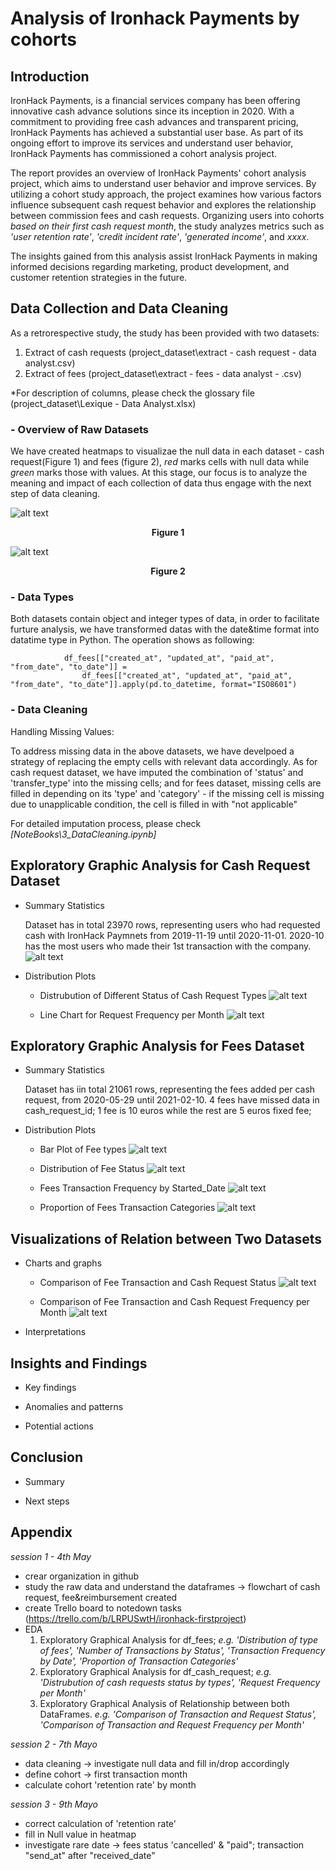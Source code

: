 # Analysis of Ironhack Payments by cohorts

## **Introduction**

IronHack Payments, is a financial services company has been offering innovative cash advance solutions since its inception in 2020. With a commitment to providing free cash advances and transparent pricing, IronHack Payments has achieved a substantial user base. As part of its ongoing effort to improve its services and understand user behavior, IronHack Payments has commissioned a cohort analysis project.

The report provides an overview of IronHack Payments' cohort analysis project, which aims to understand user behavior and improve services. By utilizing a cohort study approach, the project examines how various factors influence subsequent cash request behavior and explores the relationship between commission fees and cash requests. Organizing users into cohorts *based on their first cash request month*, the study analyzes metrics such as *'user retention rate'*, *'credit incident rate'*, *'generated income'*, and *xxxx*. 

The insights gained from this analysis assist IronHack Payments in making informed decisions regarding marketing, product development, and customer retention strategies in the future.


## **Data Collection and Data Cleaning**

As a retrorespective study, the study has been provided with two datasets:
  1. Extract of cash requests (project_dataset\extract - cash request - data analyst.csv)
  2. Extract of fees (project_dataset\extract - fees - data analyst - .csv)

  *For description of columns, please check the glossary file (project_dataset\Lexique - Data Analyst.xlsx)

### - Overview of Raw Datasets

We have created heatmaps to visualizae the null data in each dataset - cash request(Figure 1) and fees (figure 2), *red* marks cells with null data while *green* marks those with values. At this stage, our focus is to analyze the meaning and impact of each collection of data thus engage with the next step of data cleaning. 

![alt text](Resources/null_cr_heatmap.png)
<p align="center"><b>Figure 1</b>

![alt text](Resources/null_fees_heatmap.png)
<p align="center"><b>Figure 2</b>

### - Data Types

Both datasets contain object and integer types of data, in order to facilitate furture analysis, we have transformed datas with the date&time format into datatime type in Python. The operation shows as following:

                df_fees[["created_at", "updated_at", "paid_at", "from_date", "to_date"]] = 
                    df_fees[["created_at", "updated_at", "paid_at", "from_date", "to_date"]].apply(pd.to_datetime, format="ISO8601")

### - Data Cleaning

Handling Missing Values:

To address missing data in the above datasets, we have develpoed a strategy of replacing the empty cells with relevant data accordingly. As for cash request dataset, we have imputed the combination of 'status' and 'transfer_type' into the missing cells; and for fees dataset, missing cells are filled in depending on its 'type' and 'category' - if the missing cell is missing due to unapplicable condition, the cell is filled in with "not applicable"

For detailed imputation process, please check *[NoteBooks\3_DataCleaning.ipynb]*


## **Exploratory Graphic Analysis for Cash Request Dataset**

- Summary Statistics

    Dataset has in total 23970 rows, representing users who had requested cash with IronHack Paymnets from 2019-11-19 until 2020-11-01.
    2020-10 has the most users who made their 1st transaction with the company. 
    ![alt text](Resources/cohort_overview_cr.png)

- Distribution Plots

    - Distrubution of Different Status of Cash Request Types
    ![alt text](Resources/status_cr_distribution.png)

    - Line Chart for Request Frequency per Month
    ![alt text](Resources/cr_frequency_monthly.png)


## **Exploratory Graphic Analysis for Fees Dataset**

- Summary Statistics
    
    Dataset has iin total 21061 rows, representing the fees added per cash request, from 2020-05-29 until 2021-02-10.
    4 fees have missed data in cash_request_id;
    1 fee is 10 euros while the rest are 5 euros fixed fee;

- Distribution Plots

    - Bar Plot of Fee types
    ![alt text](Resources/fees_types_plot.png)

    - Distribution of Fee Status
    ![alt text](Resources/fee_status.png)

    - Fees Transaction Frequency by Started_Date
    ![alt text](Resources/fees_frequency_start_date.png)

    - Proportion of Fees Transaction Categories
    ![alt text](Resources/Proportion_fee_category.png)


## Visualizations of Relation between Two Datasets

- Charts and graphs

    - Comparison of Fee Transaction and Cash Request Status
    ![alt text](Resources/fee_cr_status_compare.png)

    - Comparison of Fee Transaction and Cash Request Frequency per Month
    ![alt text](Resources/fee_cr_frequency_compare.png)


- Interpretations

  

## **Insights and Findings**

- Key findings

- Anomalies and patterns

- Potential actions


## **Conclusion**

- Summary

- Next steps


## **Appendix**

*session 1 - 4th May*

- crear organization in github
- study the raw data and understand the dataframes -> flowchart of cash request, fee&reimbursement created
- create Trello board to notedown tasks (https://trello.com/b/LRPUSwtH/ironhack-firstproject)
- EDA
    1. Exploratory Graphical Analysis for df_fees;
        *e.g. 'Distribution of type of fees', 'Number of Transactions by Status', 'Transaction Frequency by Date', 'Proportion of Transaction Categories'*
    2. Exploratory Graphical Analysis for df_cash_request;
        *e.g. 'Distrubution of cash requests status by types', 'Request Frequency per Month'*
    3. Exploratory Graphical Analysis of Relationship between both DataFrames.
        *e.g. 'Comparison of Transaction and Request Status', 'Comparison of Transaction and Request Frequency per Month'*


*session 2 - 7th Mayo*

- data cleaning -> investigate null data and fill in/drop accordingly
- define cohort -> first transaction month
- calculate cohort 'retention rate' by month

*session 3 - 9th Mayo*

- correct calculation of 'retention rate'
- fill in Null value in heatmap
- investigate rare date -> fees status 'cancelled' & "paid"; transaction "send_at" after "received_date" 